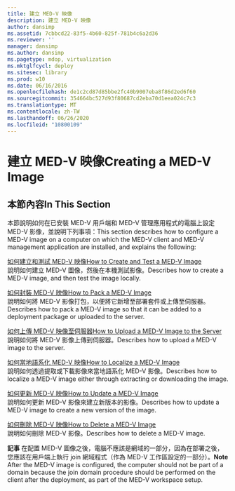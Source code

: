 ```yaml
---
title: 建立 MED-V 映像
description: 建立 MED-V 映像
author: dansimp
ms.assetid: 7cbbcd22-83f5-4b60-825f-781b4c6a2d36
ms.reviewer: ''
manager: dansimp
ms.author: dansimp
ms.pagetype: mdop, virtualization
ms.mktglfcycl: deploy
ms.sitesec: library
ms.prod: w10
ms.date: 06/16/2016
ms.openlocfilehash: de1c2cd87d85bbe2fc40b9007eba8f86d2ed6f60
ms.sourcegitcommit: 354664bc527d93f80687cd2eba70d1eea024c7c3
ms.translationtype: MT
ms.contentlocale: zh-TW
ms.lasthandoff: 06/26/2020
ms.locfileid: "10800109"
---
```

# <span data-ttu-id="a183b-103">建立 MED-V 映像</span><span class="sxs-lookup"><span data-stu-id="a183b-103">Creating a MED-V Image</span></span>


## <span data-ttu-id="a183b-104">本節內容</span><span class="sxs-lookup"><span data-stu-id="a183b-104">In This Section</span></span>


<span data-ttu-id="a183b-105">本節說明如何在已安裝 MED-V 用戶端和 MED-V 管理應用程式的電腦上設定 MED-V 影像，並說明下列事項：</span><span class="sxs-lookup"><span data-stu-id="a183b-105">This section describes how to configure a MED-V image on a computer on which the MED-V client and MED-V management application are installed, and explains the following:</span></span>

<a href="" id="how-to-create-and-test-a-med-v-image"></a>[<span data-ttu-id="a183b-106">如何建立和測試 MED-V 映像</span><span class="sxs-lookup"><span data-stu-id="a183b-106">How to Create and Test a MED-V Image</span></span>](how-to-create-and-test-a-med-v-image.md)  
<span data-ttu-id="a183b-107">說明如何建立 MED-V 圖像，然後在本機測試影像。</span><span class="sxs-lookup"><span data-stu-id="a183b-107">Describes how to create a MED-V image, and then test the image locally.</span></span>

<a href="" id="how-to-pack-a-med-v-image"></a>[<span data-ttu-id="a183b-108">如何封裝 MED-V 映像</span><span class="sxs-lookup"><span data-stu-id="a183b-108">How to Pack a MED-V Image</span></span>](how-to-pack-a-med-v-image.md)  
<span data-ttu-id="a183b-109">說明如何將 MED-V 影像打包，以便將它新增至部署套件或上傳至伺服器。</span><span class="sxs-lookup"><span data-stu-id="a183b-109">Describes how to pack a MED-V image so that it can be added to a deployment package or uploaded to the server.</span></span>

<a href="" id="how-to-upload-a-med-v-image-to-the-server"></a>[<span data-ttu-id="a183b-110">如何上傳 MED-V 映像至伺服器</span><span class="sxs-lookup"><span data-stu-id="a183b-110">How to Upload a MED-V Image to the Server</span></span>](how-to-upload-a-med-v-image-to-the-server.md)  
<span data-ttu-id="a183b-111">說明如何將 MED-V 影像上傳到伺服器。</span><span class="sxs-lookup"><span data-stu-id="a183b-111">Describes how to upload a MED-V image to the server.</span></span>

<a href="" id="how-to-localize-a-med-v-image"></a>[<span data-ttu-id="a183b-112">如何當地語系化 MED-V 映像</span><span class="sxs-lookup"><span data-stu-id="a183b-112">How to Localize a MED-V Image</span></span>](how-to-localize-a-med-v-image.md)  
<span data-ttu-id="a183b-113">說明如何透過提取或下載影像來當地語系化 MED-V 影像。</span><span class="sxs-lookup"><span data-stu-id="a183b-113">Describes how to localize a MED-V image either through extracting or downloading the image.</span></span>

<a href="" id="how-to-update-a-med-v-image"></a>[<span data-ttu-id="a183b-114">如何更新 MED-V 映像</span><span class="sxs-lookup"><span data-stu-id="a183b-114">How to Update a MED-V Image</span></span>](how-to-update-a-med-v-image.md)  
<span data-ttu-id="a183b-115">說明如何更新 MED-V 影像來建立新版本的影像。</span><span class="sxs-lookup"><span data-stu-id="a183b-115">Describes how to update a MED-V image to create a new version of the image.</span></span>

<a href="" id="how-to-delete-a-med-v-image"></a>[<span data-ttu-id="a183b-116">如何刪除 MED-V 映像</span><span class="sxs-lookup"><span data-stu-id="a183b-116">How to Delete a MED-V Image</span></span>](how-to-delete-a-med-v-image.md)  
<span data-ttu-id="a183b-117">說明如何刪除 MED-V 影像。</span><span class="sxs-lookup"><span data-stu-id="a183b-117">Describes how to delete a MED-V image.</span></span>

<span data-ttu-id="a183b-118">**記事** 在配置 MED-V 圖像之後，電腦不應該是網域的一部分，因為在部署之後，您應該在用戶端上執行 join 網域程式（作為 MED-V 工作區設定的一部分）。</span><span class="sxs-lookup"><span data-stu-id="a183b-118">**Note** After the MED-V image is configured, the computer should not be part of a domain because the join domain procedure should be performed on the client after the deployment, as part of the MED-V workspace setup.</span></span>

 

 

 





